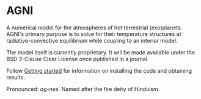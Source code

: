 # AGNI
A numerical model for the atmospheres of hot terrestrial (exo)planets. AGNI's 
primary purpose is to solve for their temperature structures at 
radiative-convective equilibrium while coupling to an interior model.

The model itself is currently proprietary. It will be made available under the 
BSD 3-Clause Clear License once published in a journal. 

Follow [Getting started](@ref) for information on installing the code and 
obtaining results.

Pronounced: _ag-nee_. Named after the fire deity of Hinduism.

